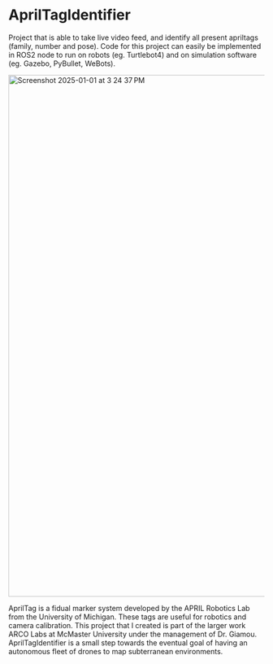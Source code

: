 # AprilTagIdentifier

Project that is able to take live video feed, and identify all present apriltags (family, number and pose). Code for this project can easily be implemented in ROS2 node to run on robots (eg. Turtlebot4) and on simulation software (eg. Gazebo, PyBullet, WeBots).

<img width="1026" alt="Screenshot 2025-01-01 at 3 24 37 PM" src="https://github.com/user-attachments/assets/0448ce4a-dc78-4998-b430-74c5cd3fb662" />

AprilTag is a fidual marker system developed by the APRIL Robotics Lab from the University of Michigan. These tags are useful for robotics and camera calibration. This project that I created is part of the larger work ARCO Labs at McMaster University under the management of Dr. Giamou. AprilTagIdentifier is a small step towards the eventual goal of having an autonomous fleet of drones to map subterranean environments. 
